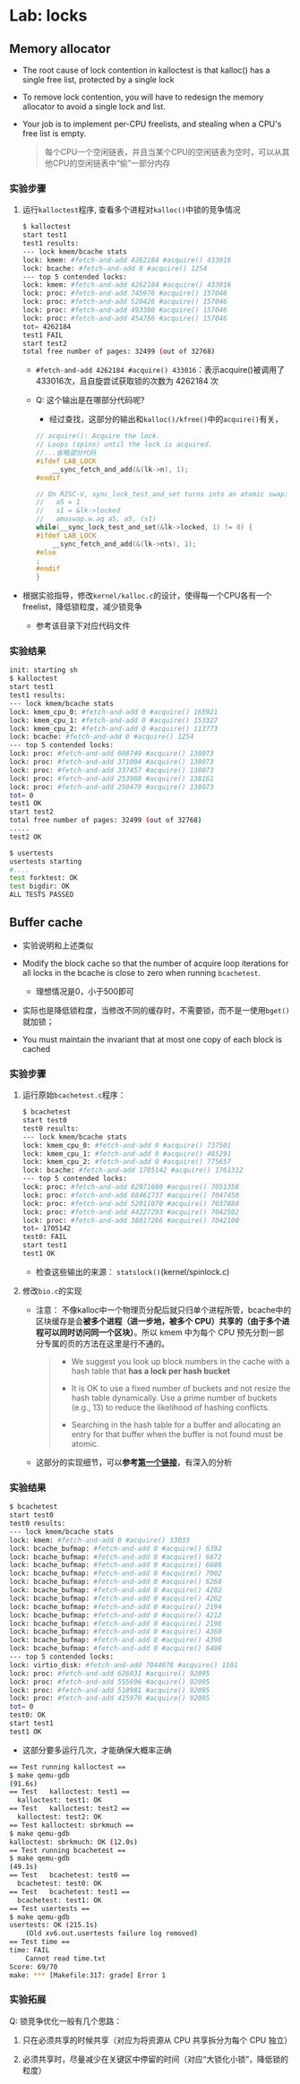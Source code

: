 # Lab: locks

## Memory allocator

- The root cause of lock contention in kalloctest is that kalloc() has a single free list, protected by a single lock 

- To remove lock contention, you will have to redesign the memory allocator to avoid a single lock and list. 

- Your job is to implement per-CPU freelists, and stealing when a CPU's free list is empty.

    > 每个CPU一个空闲链表，并且当某个CPU的空闲链表为空时，可以从其他CPU的空闲链表中“偷”一部分内存

### 实验步骤

1. 运行`kalloctest`程序, 查看多个进程对`kalloc()`中锁的竞争情况

    ```sh
    $ kalloctest
    start test1
    test1 results:
    --- lock kmem/bcache stats  
    lock: kmem: #fetch-and-add 4262184 #acquire() 433016
    lock: bcache: #fetch-and-add 0 #acquire() 1254
    --- top 5 contended locks:
    lock: kmem: #fetch-and-add 4262184 #acquire() 433016
    lock: proc: #fetch-and-add 745976 #acquire() 157046
    lock: proc: #fetch-and-add 520426 #acquire() 157046
    lock: proc: #fetch-and-add 493300 #acquire() 157046
    lock: proc: #fetch-and-add 454786 #acquire() 157046
    tot= 4262184
    test1 FAIL
    start test2
    total free number of pages: 32499 (out of 32768)
    ```
    -  `#fetch-and-add 4262184 #acquire() 433016`：表示acquire()被调用了433016次，且自旋尝试获取锁的次数为 4262184 次
    
    - Q: 这个输出是在哪部分代码呢?
    
        - 经过查找，这部分的输出和`kalloc()/kfree()`中的`acquire()`有关，
        
        ```c
        // acquire(): Acquire the lock.
        // Loops (spins) until the lock is acquired.
        //...省略部分代码
        #ifdef LAB_LOCK
            __sync_fetch_and_add(&(lk->n), 1);
        #endif      

        // On RISC-V, sync_lock_test_and_set turns into an atomic swap:
        //   a5 = 1
        //   s1 = &lk->locked
        //   amoswap.w.aq a5, a5, (s1)
        while(__sync_lock_test_and_set(&lk->locked, 1) != 0) {
        #ifdef LAB_LOCK
            __sync_fetch_and_add(&(lk->nts), 1);
        #else
        ;
        #endif
        }
        ```
  
- 根据实验指导，修改`kernel/kalloc.c`的设计，使得每一个CPU各有一个freelist，降低锁粒度，减少锁竞争

    - 参考该目录下对应代码文件


### 实验结果

```sh
init: starting sh
$ kalloctest
start test1
test1 results:
--- lock kmem/bcache stats
lock: kmem_cpu_0: #fetch-and-add 0 #acquire() 165921
lock: kmem_cpu_1: #fetch-and-add 0 #acquire() 153327
lock: kmem_cpu_2: #fetch-and-add 0 #acquire() 113773
lock: bcache: #fetch-and-add 0 #acquire() 1254
--- top 5 contended locks:
lock: proc: #fetch-and-add 608749 #acquire() 138073
lock: proc: #fetch-and-add 371004 #acquire() 138073
lock: proc: #fetch-and-add 337457 #acquire() 138073
lock: proc: #fetch-and-add 253980 #acquire() 138161
lock: proc: #fetch-and-add 250479 #acquire() 138073
tot= 0
test1 OK
start test2
total free number of pages: 32499 (out of 32768)
.....
test2 OK

$ usertests
usertests starting
#....
test forktest: OK
test bigdir: OK
ALL TESTS PASSED
```

## Buffer cache

- 实验说明和上述类似

- Modify the block cache so that the number of acquire loop iterations for all locks in the bcache is close to zero when running `bcachetest`.
    
    - 理想情况是0，小于500即可

- 实际也是降低锁粒度，当修改不同的缓存时，不需要锁，而不是一使用`bget()`就加锁；

- You must maintain the invariant that at most one copy of each block is cached

### 实验步骤

1. 运行原始`bcachetest.c`程序：

    ```sh
    $ bcachetest
    start test0
    test0 results:
    --- lock kmem/bcache stats
    lock: kmem_cpu_0: #fetch-and-add 0 #acquire() 737501
    lock: kmem_cpu_1: #fetch-and-add 0 #acquire() 485291
    lock: kmem_cpu_2: #fetch-and-add 0 #acquire() 775657
    lock: bcache: #fetch-and-add 1705142 #acquire() 1761312
    --- top 5 contended locks:
    lock: proc: #fetch-and-add 82971680 #acquire() 7051358
    lock: proc: #fetch-and-add 68461737 #acquire() 7047450
    lock: proc: #fetch-and-add 52011070 #acquire() 7037880
    lock: proc: #fetch-and-add 44227293 #acquire() 7042502
    lock: proc: #fetch-and-add 38017266 #acquire() 7042100
    tot= 1705142
    test0: FAIL
    start test1
    test1 OK
    ```

    - 检查这些输出的来源： `statslock()`(kernel/spinlock.c)

2. 修改`bio.c`的实现

    - 注意： 不像kalloc中一个物理页分配后就只归单个进程所管，bcache中的区块缓存是会**被多个进程（进一步地，被多个 CPU）共享的（由于多个进程可以同时访问同一个区块）**。所以 kmem 中为每个 CPU 预先分割一部分专属的页的方法在这里是行不通的。
            
        > - We suggest you look up block numbers in the cache with a hash table that **has a lock per hash bucket**
        >
        > - It is OK to use a fixed number of buckets and not resize the hash table dynamically. Use a prime number of buckets (e.g., 13) to reduce the likelihood of hashing conflicts.
        >
        > - Searching in the hash table for a buffer and allocating an entry for that buffer when the buffer is not found must be atomic.

    - 这部分的实现细节，可以**参考[第一个链接](https://blog.miigon.net/posts/s081-lab8-locks)**，有深入的分析

### 实验结果

```sh
$ bcachetest
start test0
test0 results:
--- lock kmem/bcache stats
lock: kmem: #fetch-and-add 0 #acquire() 33033
lock: bcache_bufmap: #fetch-and-add 0 #acquire() 6392
lock: bcache_bufmap: #fetch-and-add 0 #acquire() 6672
lock: bcache_bufmap: #fetch-and-add 0 #acquire() 6686
lock: bcache_bufmap: #fetch-and-add 0 #acquire() 7002
lock: bcache_bufmap: #fetch-and-add 0 #acquire() 6268
lock: bcache_bufmap: #fetch-and-add 0 #acquire() 4202
lock: bcache_bufmap: #fetch-and-add 0 #acquire() 4202
lock: bcache_bufmap: #fetch-and-add 0 #acquire() 2194
lock: bcache_bufmap: #fetch-and-add 0 #acquire() 4212
lock: bcache_bufmap: #fetch-and-add 0 #acquire() 2196
lock: bcache_bufmap: #fetch-and-add 0 #acquire() 4360
lock: bcache_bufmap: #fetch-and-add 0 #acquire() 4398
lock: bcache_bufmap: #fetch-and-add 0 #acquire() 6408
--- top 5 contended locks:
lock: virtio_disk: #fetch-and-add 7044078 #acquire() 1101
lock: proc: #fetch-and-add 626031 #acquire() 92095
lock: proc: #fetch-and-add 555696 #acquire() 92095
lock: proc: #fetch-and-add 518981 #acquire() 92095
lock: proc: #fetch-and-add 415970 #acquire() 92095
tot= 0
test0: OK
start test1
test1 OK
```

- 这部分要多运行几次，才能确保大概率正确

```sh
== Test running kalloctest == 
$ make qemu-gdb
(91.6s) 
== Test   kalloctest: test1 == 
  kalloctest: test1: OK 
== Test   kalloctest: test2 == 
  kalloctest: test2: OK 
== Test kalloctest: sbrkmuch == 
$ make qemu-gdb
kalloctest: sbrkmuch: OK (12.0s) 
== Test running bcachetest == 
$ make qemu-gdb
(49.1s) 
== Test   bcachetest: test0 == 
  bcachetest: test0: OK 
== Test   bcachetest: test1 == 
  bcachetest: test1: OK 
== Test usertests == 
$ make qemu-gdb
usertests: OK (215.1s) 
    (Old xv6.out.usertests failure log removed)
== Test time == 
time: FAIL 
    Cannot read time.txt
Score: 69/70
make: *** [Makefile:317: grade] Error 1
```

### 实验拓展

Q: 锁竞争优化一般有几个思路：

1. 只在必须共享的时候共享（对应为将资源从 CPU 共享拆分为每个 CPU 独立）

2. 必须共享时，尽量减少在关键区中停留的时间（对应“大锁化小锁”，降低锁的粒度）